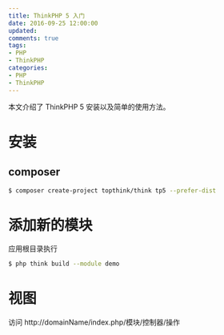 ```yaml
---
title: ThinkPHP 5 入门
date: 2016-09-25 12:00:00
updated:
comments: true
tags:
- PHP
- ThinkPHP
categories:
- PHP
- ThinkPHP
---
```


本文介绍了 ThinkPHP 5 安装以及简单的使用方法。

<!--more-->

# 安装

## composer

```bash
$ composer create-project topthink/think tp5 --prefer-dist
```

# 添加新的模块

应用根目录执行

```bash
$ php think build --module demo
```

# 视图

访问 http://domainName/index.php/模块/控制器/操作
